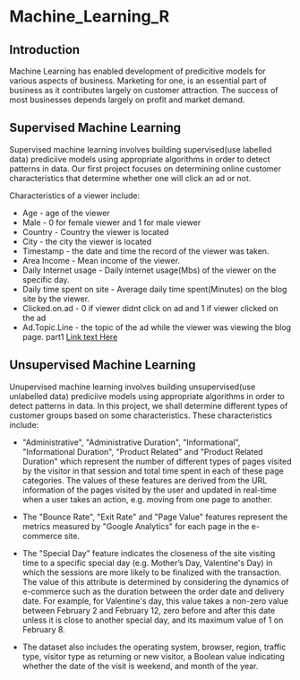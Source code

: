 # Machine_Learning_R

## Introduction

Machine Learning has enabled development of predicitive models for various aspects of business. Marketing for one, is an essential part of business as it contributes largely on customer attraction. The success of most businesses depends largely on profit and market demand. 

## Supervised Machine Learning

Supervised machine learning involves building supervised(use labelled data) prediciive models using appropriate algorithms in order to detect patterns in data. 
Our first project focuses on determining online customer characteristics that determine whether one will click an ad or not.

Characteristics of a viewer include:
* Age - age of the viewer
* Male - 0 for female viewer and 1 for male viewer 
* Country - Country the viewer is located
* City - the city the viewer is located
* Timestamp - the date and time the record of the viewer was taken.
* Area Income - Mean income of the viewer.
* Daily Internet usage - Daily internet usage(Mbs) of the viewer on the specific day.
* Daily time spent on site - Average daily time spent(Minutes) on the blog site by the viewer. 
* Clicked.on.ad - 0 if viewer didnt click on ad and 1 if viewer clicked on the ad
* Ad.Topic.Line - the topic of the ad while the viewer was viewing the blog page.
part1 
[Link text Here](https://rpubs.com/Magguire/910156)

## Unsupervised Machine Learning
Unupervised machine learning involves building unsupervised(use unlabelled data) prediciive models using appropriate algorithms in order to detect patterns in data.
In this project, we shall determine different types of customer groups based on some characteristics. These characteristics include:

* "Administrative", "Administrative Duration", "Informational", "Informational Duration", "Product Related" and "Product Related Duration" which represent the number of different types of pages visited by the visitor in that session and total time spent in each of these page categories. The values of these features are derived from the URL information of the pages visited by the user and updated in real-time when a user takes an action, e.g. moving from one page to another.

* The "Bounce Rate", "Exit Rate" and "Page Value" features represent the metrics measured by "Google Analytics" for each page in the e-commerce site. 

* The "Special Day" feature indicates the closeness of the site visiting time to a specific special day (e.g. Mother’s Day, Valentine's Day) in which the sessions are more likely to be finalized with the transaction. The value of this attribute is determined by considering the dynamics of e-commerce such as the duration between the order date and delivery date. For example, for Valentine's day, this value takes a non-zero value between February 2 and February 12, zero before and after this date unless it is close to another special day, and its maximum value of 1 on February 8.

* The dataset also includes the operating system, browser, region, traffic type, visitor type as returning or new visitor, a Boolean value indicating whether the date of the visit is weekend, and month of the year.

